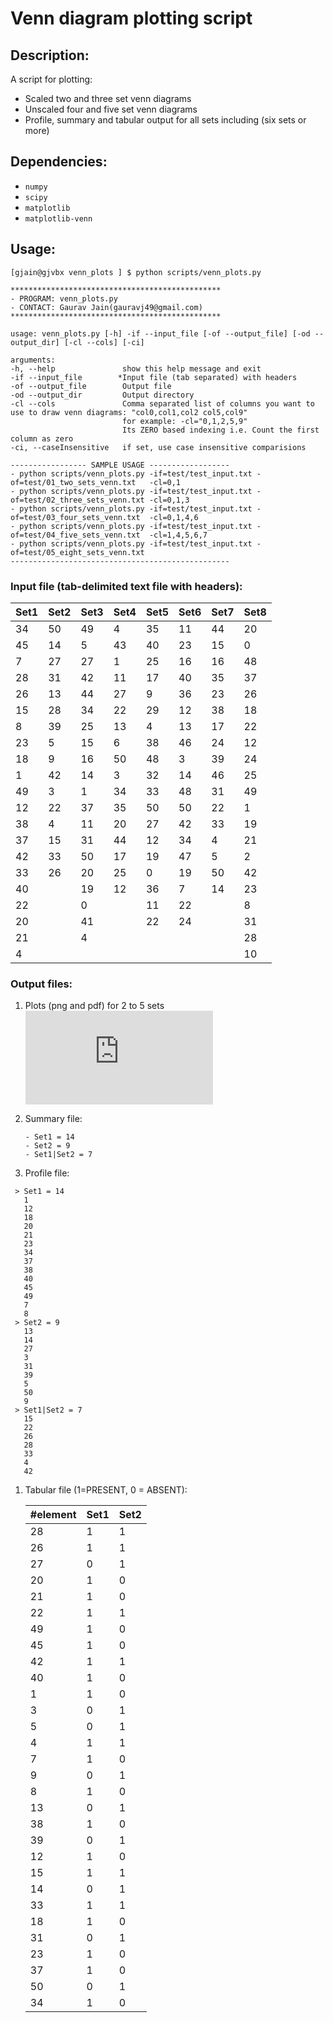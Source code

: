 Venn diagram plotting script
====================================================

## Description: 
A script for plotting:
* Scaled two and three set venn diagrams
* Unscaled four and five set venn diagrams 
* Profile, summary and tabular output for all sets including (six sets or more)

## Dependencies:
* ``numpy``
* ``scipy``
* ``matplotlib``
* ``matplotlib-venn``

## Usage:
```
[gjain@gjvbx venn_plots ] $ python scripts/venn_plots.py 

***********************************************
- PROGRAM: venn_plots.py
- CONTACT: Gaurav Jain(gauravj49@gmail.com)
***********************************************

usage: venn_plots.py [-h] -if --input_file [-of --output_file] [-od --output_dir] [-cl --cols] [-ci]

arguments:
-h, --help               show this help message and exit
-if --input_file        *Input file (tab separated) with headers
-of --output_file        Output file
-od --output_dir         Output directory
-cl --cols               Comma separated list of columns you want to use to draw venn diagrams: "col0,col1,col2 col5,col9" 
                         for example: -cl="0,1,2,5,9"
                         Its ZERO based indexing i.e. Count the first column as zero 
-ci, --caseInsensitive   if set, use case insensitive comparisions

----------------- SAMPLE USAGE ------------------
- python scripts/venn_plots.py -if=test/test_input.txt -of=test/01_two_sets_venn.txt   -cl=0,1
- python scripts/venn_plots.py -if=test/test_input.txt -of=test/02_three_sets_venn.txt -cl=0,1,3
- python scripts/venn_plots.py -if=test/test_input.txt -of=test/03_four_sets_venn.txt  -cl=0,1,4,6
- python scripts/venn_plots.py -if=test/test_input.txt -of=test/04_five_sets_venn.txt  -cl=1,4,5,6,7
- python scripts/venn_plots.py -if=test/test_input.txt -of=test/05_eight_sets_venn.txt
-------------------------------------------------
```

### Input file (tab-delimited text file with headers):

| Set1 | Set2 | Set3 | Set4 | Set5 | Set6 | Set7 | Set8 |
| ---- |----- | ---- | ---- | ---- |----- | ---- | ---- |
|   34 |   50 |   49 |    4 |   35 |   11 |   44 |   20 |
|   45 |   14 |    5 |   43 |   40 |   23 |   15 |    0 |
|    7 |   27 |   27 |    1 |   25 |   16 |   16 |   48 |
|   28 |   31 |   42 |   11 |   17 |   40 |   35 |   37 |
|   26 |   13 |   44 |   27 |    9 |   36 |   23 |   26 |
|   15 |   28 |   34 |   22 |   29 |   12 |   38 |   18 |
|    8 |   39 |   25 |   13 |    4 |   13 |   17 |   22 |
|   23 |    5 |   15 |    6 |   38 |   46 |   24 |   12 |
|   18 |    9 |   16 |   50 |   48 |    3 |   39 |   24 |
|    1 |   42 |   14 |    3 |   32 |   14 |   46 |   25 |
|   49 |    3 |    1 |   34 |   33 |   48 |   31 |   49 |
|   12 |   22 |   37 |   35 |   50 |   50 |   22 |    1 |
|   38 |    4 |   11 |   20 |   27 |   42 |   33 |   19 |
|   37 |   15 |   31 |   44 |   12 |   34 |    4 |   21 |
|   42 |   33 |   50 |   17 |   19 |   47 |    5 |    2 |
|   33 |   26 |   20 |   25 |    0 |   19 |   50 |   42 |
|   40 |      |   19 |   12 |   36 |    7 |   14 |   23 |
|   22 |      |    0 |      |   11 |   22 |      |    8 |
|   20 |      |   41 |      |   22 |   24 |      |   31 |
|   21 |      |    4 |      |      |      |      |   28 |
|    4 |      |      |      |      |      |      |   10 |

### Output files:

1. Plots (png and pdf) for 2 to 5 sets  
 ![plots.pdf](https://github.com/gauravj49/venn_plots/files/2706425/plots.pdf)

1. Summary file:
   ```
   - Set1 = 14
   - Set2 = 9
   - Set1|Set2 = 7
   ```

1. Profile file:
```
 > Set1 = 14
   1
   12
   18
   20
   21
   23
   34
   37
   38
   40
   45
   49
   7
   8
 > Set2 = 9
   13
   14
   27
   3
   31
   39
   5
   50
   9
 > Set1|Set2 = 7
   15
   22
   26
   28
   33
   4
   42
   ```

1. Tabular file (1=PRESENT, 0 = ABSENT):

    | #element | Set1 | Set2 |
    |----------|------|------|
    |       28 |    1 |    1 |
    |       26 |    1 |    1 |
    |       27 |    0 |    1 |
    |       20 |    1 |    0 |
    |       21 |    1 |    0 |
    |       22 |    1 |    1 |
    |       49 |    1 |    0 |
    |       45 |    1 |    0 |
    |       42 |    1 |    1 |
    |       40 |    1 |    0 |
    |        1 |    1 |    0 |
    |        3 |    0 |    1 |
    |        5 |    0 |    1 |
    |        4 |    1 |    1 |
    |        7 |    1 |    0 |
    |        9 |    0 |    1 |
    |        8 |    1 |    0 |
    |       13 |    0 |    1 |
    |       38 |    1 |    0 |
    |       39 |    0 |    1 |
    |       12 |    1 |    0 |
    |       15 |    1 |    1 |
    |       14 |    0 |    1 |
    |       33 |    1 |    1 |
    |       18 |    1 |    0 |
    |       31 |    0 |    1 |
    |       23 |    1 |    0 |
    |       37 |    1 |    0 |
    |       50 |    0 |    1 |
    |       34 |    1 |    0 |

